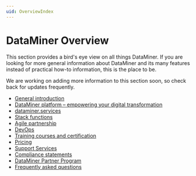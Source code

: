 ```yaml
---
uid: OverviewIndex
---
```


# DataMiner Overview

This section provides a bird's eye view on all things DataMiner. If you are looking for more general information about DataMiner and its many features instead of practical how-to information, this is the place to be.

We are working on adding more information to this section soon, so check back for updates frequently.

- [General introduction](xref:Overview_General_Introduction)
- [DataMiner platform – empowering your digital transformation](xref:Overview_Platform_intro)
- [dataminer.services](xref:Overview_DCP)
- [Stack functions](xref:Overview_Stack_Functions)
- [Agile partnership](xref:Overview_Agile_Partnership_intro)
- [DevOps](xref:Overview_DevOps_index)
- [Training courses and certification](xref:Overview_Training_intro)
- [Pricing](xref:Pricing)
- [Support Services](xref:Overview_Support_DMS_M_and_S)
- [Compliance statements](xref:Overview_Compliance_Statements_intro)
- [DataMiner Partner Program](xref:Partner_Program)
- [Frequently asked questions](xref:FAQs)
